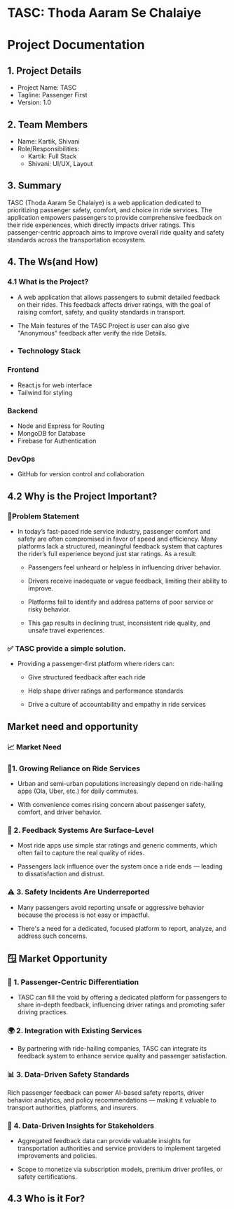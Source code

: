 
# TASC: Thoda Aaram Se Chalaiye


# Project Documentation

## 1. Project Details

- Project Name: TASC
- Tagline: Passenger First
- Version: 1.0

## 2. Team Members
- Name: Kartik, Shivani
- Role/Responsibilities: 
    - Kartik: Full Stack 
    - Shivani: UI/UX, Layout

## 3. Summary 
 
TASC (Thoda Aaram Se Chalaiye) is a web application dedicated to prioritizing passenger safety, comfort, and choice in ride services. The application empowers passengers to provide comprehensive feedback on their ride experiences, which directly impacts driver ratings. This passenger-centric approach aims to improve overall ride quality and safety standards across the transportation ecosystem.

## 4. The Ws(and How)

### 4.1 What is the Project?
- A web application that allows passengers to submit detailed feedback on their rides. This feedback affects driver ratings, with the goal of raising comfort, safety, and quality standards in transport.
- The Main features of the TASC Project is user can also give "Anonymous" feedback after verify the ride Details.


- ### Technology Stack

### Frontend

- React.js for web interface
- Tailwind for styling
### Backend

- Node and Express for Routing
- MongoDB for Database
- Firebase for Authentication

### DevOps 
- GitHub for version control and collaboration

## 4.2 Why is the Project Important?

### 🚨Problem Statement

- In today’s fast-paced ride service industry, passenger comfort and safety are often compromised in favor of speed and efficiency. Many platforms lack a structured, meaningful feedback system that captures the rider’s full experience beyond just star ratings. As a result:

    - Passengers feel unheard or helpless in influencing driver behavior.

    - Drivers receive inadequate or vague feedback, limiting their ability to improve.

    - Platforms fail to identify and address patterns of poor service or risky behavior.

    - This gap results in declining trust, inconsistent ride quality, and unsafe travel experiences. 


### ✅ TASC provide a simple solution.
- Providing a passenger-first platform where riders can:

    - Give structured feedback after each ride

    - Help shape driver ratings and performance standards

    - Drive a culture of accountability and empathy in ride services

## Market need and opportunity


### 📈 Market Need
### 🚗1. Growing Reliance on Ride Services
- Urban and semi-urban populations increasingly depend on ride-hailing apps (Ola, Uber, etc.) for daily commutes.

- With convenience comes rising concern about passenger safety, comfort, and driver behavior.

### 💬 2. Feedback Systems Are Surface-Level

- Most ride apps use simple star ratings and generic comments, which often fail to capture the real quality of rides.

- Passengers lack influence over the system once a ride ends — leading to dissatisfaction and distrust.

### ⚠️ 3. Safety Incidents Are Underreported

- Many passengers avoid reporting unsafe or aggressive behavior because the process is not easy or impactful.

- There's a need for a dedicated, focused platform to report, analyze, and address such concerns.

## 🪟 Market Opportunity

### 🎯 1. Passenger-Centric Differentiation

- TASC can fill the void by offering a dedicated platform for passengers to share in-depth feedback, influencing driver ratings and promoting safer driving practices.

### 🌍 2. Integration with Existing Services

- By partnering with ride-hailing companies, TASC can integrate its feedback system to enhance service quality and passenger satisfaction.

### 📊 3. Data-Driven Safety Standards
Rich passenger feedback can power AI-based safety reports, driver behavior analytics, and policy recommendations — making it valuable to transport authorities, platforms, and insurers.

### 🤝 4. Data-Driven Insights for Stakeholders

- Aggregated feedback data can provide valuable insights for transportation authorities and service providers to implement targeted improvements and policies.

- Scope to monetize via subscription models, premium driver profiles, or safety certifications.

## 4.3 Who is it For?




